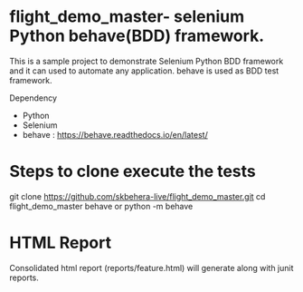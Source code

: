 # flight_demo_master- selenium Python behave(BDD) framework.

This is a sample project to demonstrate Selenium Python BDD framework and it can used to automate any application. behave is used as BDD test framework.

Dependency 

- Python 
- Selenium
- behave : https://behave.readthedocs.io/en/latest/

# Steps to clone execute the tests

git clone https://github.com/skbehera-live/flight_demo_master.git
cd flight_demo_master
behave 
or
python -m behave

# HTML Report
Consolidated html report (reports/feature.html) will generate along with junit reports.


